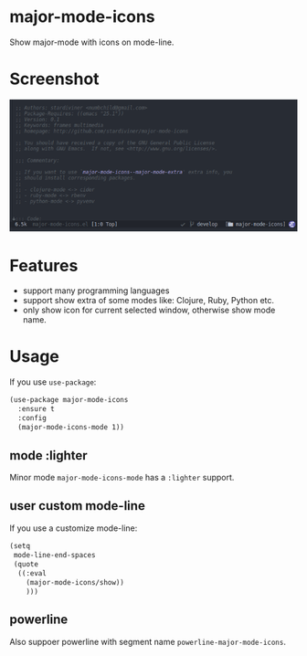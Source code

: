 # major-mode-icons

Show major-mode with icons on mode-line.

# Screenshot

![Screenshot](screenshot.png)

# Features

- support many programming languages
- support show extra of some modes like: Clojure, Ruby, Python etc.
- only show icon for current selected window, otherwise show mode name.

# Usage

If you use `use-package`:

```elisp
(use-package major-mode-icons
  :ensure t
  :config
  (major-mode-icons-mode 1))
```

## mode :lighter

Minor mode `major-mode-icons-mode` has a `:lighter` support.

## user custom mode-line

If you use a customize mode-line:

```elisp
(setq
 mode-line-end-spaces
 (quote
  ((:eval
    (major-mode-icons/show))
    )))
```

## powerline

Also suppoer powerline with segment name `powerline-major-mode-icons`.

